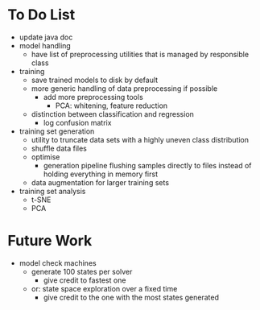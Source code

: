 # To Do List
- update java doc
- model handling
    - have list of preprocessing utilities that is managed by responsible class
- training
    - save trained models to disk by default
    - more generic handling of data preprocessing if possible
        - add more preprocessing tools
            - PCA: whitening, feature reduction
    - distinction between classification and regression
        - log confusion matrix
- training set generation
    - utility to truncate data sets with a highly uneven class distribution
    - shuffle data files
    - optimise
        - generation pipeline flushing samples directly to files instead of 
          holding everything in memory first
    - data augmentation for larger training sets
- training set analysis
    - t-SNE
    - PCA

# Future Work
- model check machines
    - generate 100 states per solver
        - give credit to fastest one
    - or: state space exploration over a fixed time
        - give credit to the one with the most states generated
